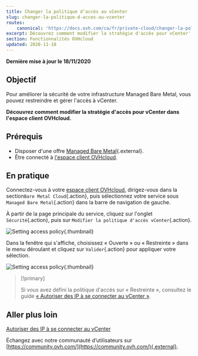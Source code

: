 ```yaml
---
title: Changer la politique d’accès au vCenter
slug: changer-la-politique-d-acces-au-vcenter
routes:
    canonical: 'https://docs.ovh.com/ca/fr/private-cloud/changer-la-politique-d-acces-au-vcenter/'
excerpt: Découvrez comment modifier la stratégie d'accès pour vCenter'
section: Fonctionnalités OVHcloud
updated: 2020-11-18
---
```


**Dernière mise à jour le 18/11/2020**

## Objectif

Pour améliorer la sécurité de votre infrastructure Managed Bare Metal, vous pouvez restreindre et gérer l'accès à vCenter.

**Découvrez comment modifier la stratégie d'accès pour vCenter dans l'espace client OVHcloud.**

## Prérequis

- Disposer d'une offre [Managed Bare Metal](https://www.ovhcloud.com/fr-ca/managed-bare-metal/){.external}.
- Être connecté à [l'espace client OVHcloud](https://ca.ovh.com/auth/?action=gotomanager&from=https://www.ovh.com/ca/fr/&ovhSubsidiary=qc).

## En pratique

Connectez-vous à votre [espace client OVHcloud](https://ca.ovh.com/auth/?action=gotomanager&from=https://www.ovh.com/ca/fr/&ovhSubsidiary=qc), dirigez-vous dans la section`Bare Metal Cloud`{.action}, puis sélectionnez votre service sous `Managed Bare Metal`{.action} dans la barre de navigation de gauche.

À partir de la page principale du service, cliquez sur l'onglet `Sécurité`{.action}, puis sur `Modifier la politique d'accès vCenter`{.action}.

![Setting access policy](images/modifypolicy-01.png){.thumbnail}

Dans la fenêtre qui s'affiche, choisissez  « Ouverte » ou « Restreinte » dans le menu déroulant et cliquez sur `Valider`{.action} pour appliquer votre sélection.

![Setting access policy](images/modifypolicy-02.png){.thumbnail}

> [!primary]
>
> Si vous avez défini la politique d'accès sur « Restreinte », consultez le guide [« Autoriser des IP à se connecter au vCenter »](../autoriser-des-ip-a-se-connecter-au-vcenter/).
> 

## Aller plus loin

[Autoriser des IP à se connecter au vCenter](../autoriser-des-ip-a-se-connecter-au-vcenter/)

Échangez avec notre communauté d’utilisateurs sur [https://community.ovh.com/](https://community.ovh.com/){.external}.


